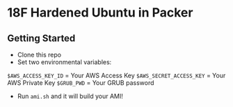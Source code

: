 # 18F Hardened Ubuntu in Packer

## Getting Started

- Clone this repo
- Set two environmental variables:

`$AWS_ACCESS_KEY_ID` = Your AWS Access Key
`$AWS_SECRET_ACCESS_KEY` = Your AWS Private Key
`$GRUB_PWD` = Your GRUB password

- Run `ami.sh` and it will build your AMI!
